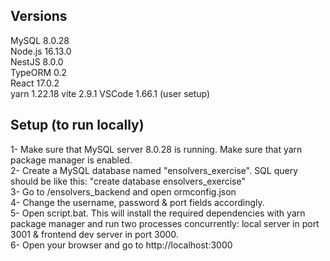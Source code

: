 ## Versions

MySQL 8.0.28  
Node.js 16.13.0  
NestJS 8.0.0  
TypeORM 0.2  
React 17.0.2  
yarn 1.22.18
vite 2.9.1
VSCode 1.66.1 (user setup)

## Setup (to run locally)

1- Make sure that MySQL server 8.0.28 is running. Make sure that yarn package manager is enabled.  
2- Create a MySQL database named "ensolvers_exercise". SQL query should be like this: "create database ensolvers_exercise"  
3- Go to /ensolvers_backend and open ormconfig.json  
4- Change the username, password & port fields accordingly.  
5- Open script.bat. This will install the required dependencies with yarn package manager and run two processes concurrently: local server in port 3001 & frontend dev server in port 3000.  
6- Open your browser and go to http://localhost:3000
